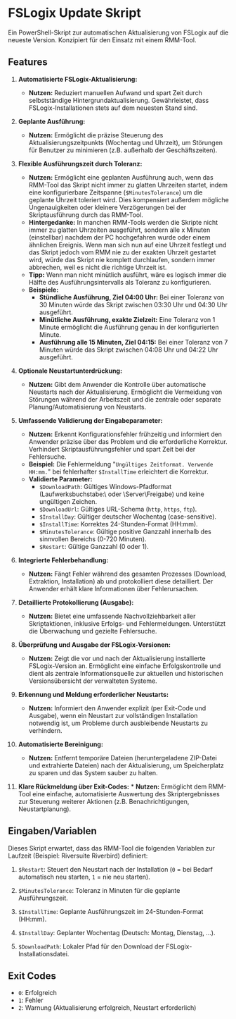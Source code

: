 # FSLogix Update Skript

Ein PowerShell-Skript zur automatischen Aktualisierung von FSLogix auf die neueste Version. Konzipiert für den Einsatz mit einem RMM-Tool.

## Features

1.  **Automatisierte FSLogix-Aktualisierung:**

    * **Nutzen:** Reduziert manuellen Aufwand und spart Zeit durch selbstständige Hintergrundaktualisierung. Gewährleistet, dass FSLogix-Installationen stets auf dem neuesten Stand sind.

2.  **Geplante Ausführung:**

    * **Nutzen:** Ermöglicht die präzise Steuerung des Aktualisierungszeitpunkts (Wochentag und Uhrzeit), um Störungen für Benutzer zu minimieren (z.B. außerhalb der Geschäftszeiten).

3.  **Flexible Ausführungszeit durch Toleranz:**

    * **Nutzen:** Ermöglicht eine geplanten Ausführung auch, wenn das RMM-Tool das Skript nicht immer zu glatten Uhrzeiten startet, indem eine konfigurierbare Zeitspanne (`$MinutesTolerance`) um die geplante Uhrzeit toleriert wird. Dies kompensiert außerdem mögliche Ungenauigkeiten oder kleinere Verzögerungen bei der Skriptausführung durch das RMM-Tool.
    * **Hintergedanke:** In manchen RMM-Tools werden die Skripte nicht immer zu glatten Uhrzeiten ausgeführt, sondern alle x Minuten (einstellbar) nachdem der PC hochgefahren wurde oder einem ähnlichen Ereignis. Wenn man sich nun auf eine Uhrzeit festlegt und das Skript jedoch vom RMM nie zu der exakten Uhrzeit gestartet wird, würde das Skript nie komplett durchlaufen, sondern immer abbrechen, weil es nicht die richtige Uhrzeit ist.
    * **Tipp:** Wenn man nicht minütlich ausführt, wäre es logisch immer die Hälfte des Ausführungsintervalls als Toleranz zu konfigurieren.
    * **Beispiele:**
        * **Stündliche Ausführung, Ziel 04:00 Uhr:** Bei einer Toleranz von 30 Minuten würde das Skript zwischen 03:30 Uhr und 04:30 Uhr ausgeführt.
        * **Minütliche Ausführung, exakte Zielzeit:** Eine Toleranz von 1 Minute ermöglicht die Ausführung genau in der konfigurierten Minute.
        * **Ausführung alle 15 Minuten, Ziel 04:15:** Bei einer Toleranz von 7 Minuten würde das Skript zwischen 04:08 Uhr und 04:22 Uhr ausgeführt.

4.  **Optionale Neustartunterdrückung:**

    * **Nutzen:** Gibt dem Anwender die Kontrolle über automatische Neustarts nach der Aktualisierung. Ermöglicht die Vermeidung von Störungen während der Arbeitszeit und die zentrale oder separate Planung/Automatisierung von Neustarts.

5.  **Umfassende Validierung der Eingabeparameter:**

    * **Nutzen:** Erkennt Konfigurationsfehler frühzeitig und informiert den Anwender präzise über das Problem und die erforderliche Korrektur. Verhindert Skriptausführungsfehler und spart Zeit bei der Fehlersuche.
    * **Beispiel:** Die Fehlermeldung "`Ungültiges Zeitformat. Verwende HH:mm.`" bei fehlerhafter `$InstallTime` erleichtert die Korrektur.
    * **Validierte Parameter:**
        * `$DownloadPath`: Gültiges Windows-Pfadformat (Laufwerksbuchstabe:\\ oder \\Server\\Freigabe) und keine ungültigen Zeichen.
        * `$DownloadUrl`: Gültiges URL-Schema (`http`, `https`, `ftp`).
        * `$InstallDay`: Gültiger deutscher Wochentag (case-sensitive).
        * `$InstallTime`: Korrektes 24-Stunden-Format (HH:mm).
        * `$MinutesTolerance`: Gültige positive Ganzzahl innerhalb des sinnvollen Bereichs (0-720 Minuten).
        * `$Restart`: Gültige Ganzzahl (0 oder 1).

6.  **Integrierte Fehlerbehandlung:**

    * **Nutzen:** Fängt Fehler während des gesamten Prozesses (Download, Extraktion, Installation) ab und protokolliert diese detailliert. Der Anwender erhält klare Informationen über Fehlerursachen.

7.  **Detaillierte Protokollierung (Ausgabe):**

    * **Nutzen:** Bietet eine umfassende Nachvollziehbarkeit aller Skriptaktionen, inklusive Erfolgs- und Fehlermeldungen. Unterstützt die Überwachung und gezielte Fehlersuche.

8.  **Überprüfung und Ausgabe der FSLogix-Versionen:**

    * **Nutzen:** Zeigt die vor und nach der Aktualisierung installierte FSLogix-Version an. Ermöglicht eine einfache Erfolgskontrolle und dient als zentrale Informationsquelle zur aktuellen und historischen Versionsübersicht der verwalteten Systeme.

9.  **Erkennung und Meldung erforderlicher Neustarts:**

    * **Nutzen:** Informiert den Anwender explizit (per Exit-Code und Ausgabe), wenn ein Neustart zur vollständigen Installation notwendig ist, um Probleme durch ausbleibende Neustarts zu verhindern.

10. **Automatisierte Bereinigung:**

    * **Nutzen:** Entfernt temporäre Dateien (heruntergeladene ZIP-Datei und extrahierte Dateien) nach der Aktualisierung, um Speicherplatz zu sparen und das System sauber zu halten.

11. **Klare Rückmeldung über Exit-Codes:** \* **Nutzen:** Ermöglicht dem RMM-Tool eine einfache, automatisierte Auswertung des Skriptergebnisses zur Steuerung weiterer Aktionen (z.B. Benachrichtigungen, Neustartplanung).

## Eingaben/Variablen

Dieses Skript erwartet, dass das RMM-Tool die folgenden Variablen zur Laufzeit (Beispiel: Riversuite Riverbird) definiert:

1.  `$Restart`: Steuert den Neustart nach der Installation (`0` = bei Bedarf automatisch neu starten, `1` = nie neu starten).

2.  `$MinutesTolerance`: Toleranz in Minuten für die geplante Ausführungszeit.

3.  `$InstallTime`: Geplante Ausführungszeit im 24-Stunden-Format (HH:mm).

4.  `$InstallDay`: Geplanter Wochentag (Deutsch: Montag, Dienstag, ...).

5.  `$DownloadPath`: Lokaler Pfad für den Download der FSLogix-Installationsdatei.

## Exit Codes

* `0`: Erfolgreich
* `1`: Fehler
* `2`: Warnung (Aktualisierung erfolgreich, Neustart erforderlich)
